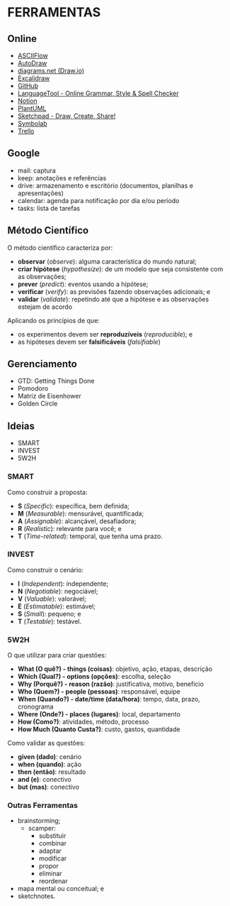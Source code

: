 # FERRAMENTAS

## Online

- [ASCIIFlow](https://asciiflow.com/ 'ASCIIFlow')
- [AutoDraw](https://www.autodraw.com/ 'AutoDraw')
- [diagrams.net (Draw.io)](https://app.diagrams.net/ 'diagrams.net')
- [Excalidraw](https://excalidraw.com/ 'Excalidraw')
- [GitHub](https://github.com/ 'GitHub')
- [LanguageTool - Online Grammar, Style & Spell Checker](https://languagetool.org/ 'LanguageTool - Online Grammar, Style & Spell Checker')
- [Notion](https://www.notion.so/ 'Notion')
- [PlantUML](https://plantuml.com/ 'PlantUML')
- [Sketchpad - Draw, Create, Share!](https://sketch.io/sketchpad/ 'Sketchpad - Draw, Create, Share!')
- [Symbolab](https://symbolab.com/ 'Symbolab')
- [Trello](https://trello.com/ 'Trello')

## Google

- mail: captura
- keep: anotações e referências
- drive: armazenamento e escritório (documentos, planilhas e apresentações)
- calendar: agenda para notificação por dia e/ou período
- tasks: lista de tarefas

## Método Científico

O método científico caracteriza por:

- **observar** (_observe_): alguma característica do mundo natural;
- **criar hipótese** (_hypothesize_): de um modelo que seja consistente com as observações;
- **prever** (_predict_): eventos usando a hipótese;
- **verificar** (_verify_): as previsões fazendo observações adicionais; e
- **validar** (_validate_): repetindo até que a hipótese e as observações estejam de acordo

Aplicando os princípios de que:

- os experimentos devem ser **reproduzíveis** (_reproducible_); e
- as hipóteses devem ser **falsificáveis** (_falsifiable_)

## Gerenciamento

- GTD: Getting Things Done
- Pomodoro
- Matriz de Eisenhower
- Golden Circle

## Ideias

- SMART
- INVEST
- 5W2H

### SMART

Como construir a proposta:

- **S** (_Specific_): específica, bem definida;
- **M** (_Measurable_): mensurável, quantificada;
- **A** (_Assignable_): alcançável, desafiadora;
- **R** (_Realistic_): relevante para você; e
- **T** (_Time-related_): temporal, que tenha uma prazo.

### INVEST

Como construir o cenário:

- **I** (_Independent_): independente;
- **N** (_Negotiable_): negociável;
- **V** (_Valuable_): valorável;
- **E** (_Estimatable_): estimável;
- **S** (_Small_): pequeno; e
- **T** (_Testable_): testável.

### 5W2H

O que utilizar para criar questões:

- **What (O quê?) - things (coisas)**: objetivo, ação, etapas, descrição
- **Which (Qual?) - options (opções)**: escolha, seleção
- **Why (Porquê?) - reason (razão)**: justificativa, motivo, benefício
- **Who (Quem?) - people (pessoas)**: responsável, equipe
- **When (Quando?) - date/time (data/hora)**: tempo, data, prazo, cronograma
- **Where (Onde?) - places (lugares)**: local, departamento
- **How (Como?)**: atividades, método, processo
- **How Much (Quanto Custa?)**: custo, gastos, quantidade

Como validar as questões:

- **given (dado)**: cenário
- **when (quando)**: ação
- **then (então)**: resultado
- **and (e)**: conectivo
- **but (mas)**: conectivo

### Outras Ferramentas

- brainstorming;
  - scamper:
    - substituir
    - combinar
    - adaptar
    - modificar
    - propor
    - eliminar
    - reordenar
- mapa mental ou conceitual; e
- sketchnotes.
